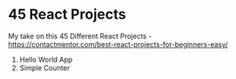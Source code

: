 # 45 React Projects

My take on this 45 Different React Projects - https://contactmentor.com/best-react-projects-for-beginners-easy/

1. Hello World App
2. Simple Counter
